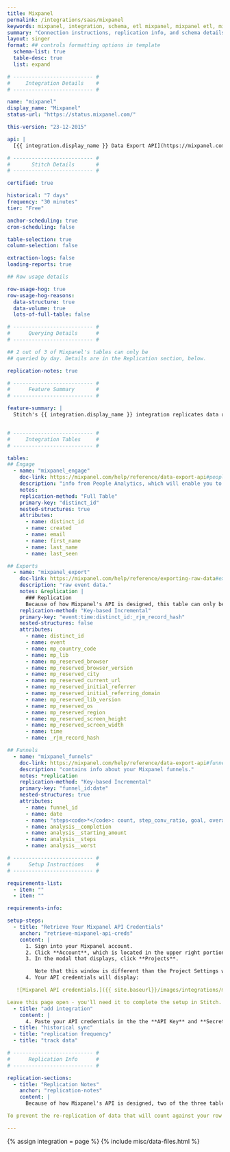 ```yaml
---
title: Mixpanel
permalink: /integrations/saas/mixpanel
keywords: mixpanel, integration, schema, etl mixpanel, mixpanel etl, mixpanel schema
summary: "Connection instructions, replication info, and schema details for Stitch's Mixpanel integration."
layout: singer
format: ## controls formatting options in template
  schema-list: true
  table-desc: true
  list: expand

# -------------------------- #
#     Integration Details    #
# -------------------------- #

name: "mixpanel"
display_name: "Mixpanel"
status-url: "https://status.mixpanel.com/"

this-version: "23-12-2015"

api: |
  [{{ integration.display_name }} Data Export API](https://mixpanel.com/help/reference/data-export-api#people-analytics){:target="new"}

# -------------------------- #
#       Stitch Details       #
# -------------------------- #

certified: true

historical: "7 days"
frequency: "30 minutes"
tier: "Free"

anchor-scheduling: true
cron-scheduling: false

table-selection: true
column-selection: false

extraction-logs: false
loading-reports: true

## Row usage details

row-usage-hog: true
row-usage-hog-reasons:
  data-structure: true
  data-volume: true
  lots-of-full-table: false

# -------------------------- #
#      Querying Details      #
# -------------------------- #

## 2 out of 3 of Mixpanel's tables can only be
## queried by day. Details are in the Replication section, below.

replication-notes: true

# -------------------------- #
#      Feature Summary       #
# -------------------------- #

feature-summary: |
  Stitch's {{ integration.display_name }} integration replicates data using the {{ integration.api | flatify | strip }}. Refer to the [Schema](#schema) section for a list of objects available for replication.


# -------------------------- #
#     Integration Tables     #
# -------------------------- #

tables:
## Engage
  - name: "mixpanel_engage"
    doc-link: https://mixpanel.com/help/reference/data-export-api#people-analytics
    description: "info from People Analytics, which will enable you to do user-level analysis. This data is only available to Mixpanel customers with a People Plan."
    notes: 
    replication-method: "Full Table"
    primary-key: "distinct_id"
    nested-structures: true
    attributes:
      - name: distinct_id
      - name: created
      - name: email
      - name: first_name
      - name: last_name
      - name: last_seen

## Exports
  - name: "mixpanel_export"
    doc-link: https://mixpanel.com/help/reference/exporting-raw-data#export-api-reference
    description: "raw event data."
    notes: &replication |
      ### Replication
      Because of how Mixpanel's API is designed, this table can only be queried by day. This means that every time Stitch runs a replication job for a Mixpanel integration, **the past day's worth of data will be replicated for this table.**
    replication-method: "Key-based Incremental"
    primary-key: "event:time:distinct_id:_rjm_record_hash"
    nested-structures: false
    attributes:
      - name: distinct_id
      - name: event
      - name: mp_country_code
      - name: mp_lib
      - name: mp_reserved_browser
      - name: mp_reserved_browser_version
      - name: mp_reserved_city
      - name: mp_reserved_current_url
      - name: mp_reserved_initial_referrer
      - name: mp_reserved_initial_referring_domain
      - name: mp_reserved_lib_version
      - name: mp_reserved_os
      - name: mp_reserved_region
      - name: mp_reserved_screen_height
      - name: mp_reserved_screen_width
      - name: time
      - name: _rjm_record_hash

## Funnels
  - name: "mixpanel_funnels"
    doc-link: https://mixpanel.com/help/reference/data-export-api#funnels
    description: "contains info about your Mixpanel funnels."
    notes: *replication
    replication-method: "Key-based Incremental"
    primary-key: "funnel_id:date"
    nested-structures: true
    attributes:
      - name: funnel_id
      - name: date
      - name: "steps<code>*</code>: count, step_conv_ratio, goal, overall_conv_ratio, avg_time, event"
      - name: analysis__completion
      - name: analysis__starting_amount
      - name: analysis__steps
      - name: analysis__worst

# -------------------------- #
#      Setup Instructions    #
# -------------------------- #

requirements-list:
  - item: ""
  - item: ""

requirements-info:

setup-steps:
  - title: "Retrieve Your Mixpanel API Credentials"
    anchor: "retrieve-mixpanel-api-creds"
    content: |
      1. Sign into your Mixpanel account.
      2. Click **Account**, which is located in the upper right portion of the screen.
      3. In the modal that displays, click **Projects**. 

         Note that this window is different than the Project Settings window, which is accessed using the gear icon in the lower left corner. **The window you need is accessed only by clicking Account > Projects**.
      4. Your API credentials will display:

   ![Mixpanel API credentials.]({{ site.baseurl}}/images/integrations/mixpanel-api-creds.png)

Leave this page open - you'll need it to complete the setup in Stitch.
  - title: "add integration"
    content: |
      4. Paste your API credentials in the the **API Key** and **Secret** fields, respectively.
  - title: "historical sync"
  - title: "replication frequency"
  - title: "track data"

# -------------------------- #
#      Replication Info      #
# -------------------------- #

replication-sections:
  - title: "Replication Notes"
    anchor: "replication-notes"
    content: |
      Because of how Mixpanel's API is designed, two of the three tables in our Mixpanel integration - the `mixpanel_export` and `mixpanel_funnels` tables - **can only be queried by day.** This means that every time Stitch runs a replication job for a Mixpanel integration, **the past day's worth of data will be replicated for each of these tables.**

To prevent the re-replication of data that will count against your row count, we recommend setting the Replication Frequency to something less frequent.

---
```

{% assign integration = page %}
{% include misc/data-files.html %}
